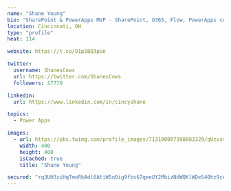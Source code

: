 ```yaml
---
name: "Shane Young"
bio: "SharePoint & PowerApps MVP - SharePoint, O365, Flow, PowerApps consulting? @PowerApps911 | Pure Snark? You found it."
location: Cincinnati, OH
type: "profile"
heat: 114

website: https://t.co/91p5BQ3pUe

twitter:
  username: ShanesCows
  url: https://twitter.com/ShanesCows
  followers: 17770

linkedin:
  url: https://www.linkedin.com/in/cincyshane

topics:
  - Power Apps

images:
  - url: https://pbs.twimg.com/profile_images/713100007398883329/qUzvsvQ3_400x400.jpg
    width: 400
    height: 400
    isCached: true
    title: "Shane Young"

secured: "rq3UH3ziHqTmeRkAdl6AtiW5n0ig9fbs67qeeUY2MbizNdWQKlWDe540hz9cA5yPy+T25QkcCBODafjMEbaPeyvZDbqIKoUJ/pHXCEFhSsvgCT6WvP/ATxiOhRkER/4X7m2wZ+Va4ZvtFYbz0/PgXj/auD1aqYkNbetM+MBrARK0Rb5zZ8HoZGWZLVjfXWH94MUbaalqcnQgBVg9VoU0EAHWkQ0N3b7AC0dbzUvr/4WeEbMhmPQrC6bKIYgHG5uvWr2riAlc7se13KqnUaYwUio6KkqSWH/17/dXI1fIFO9ucePtw7IpG++FT50CHUGIylz5XL/NR+jFx0FSU7WqY7nQQOyIIuQI6FW6QwjIg1UwaT9RUl7zMDHGe9s8q08GdmUlvBpWN12EtCZOqcEP7JfrtUTWqoFsAfPS7M6udis=;aJ8b0yGPjNsbTyFbRzBb2g=="
---
```


